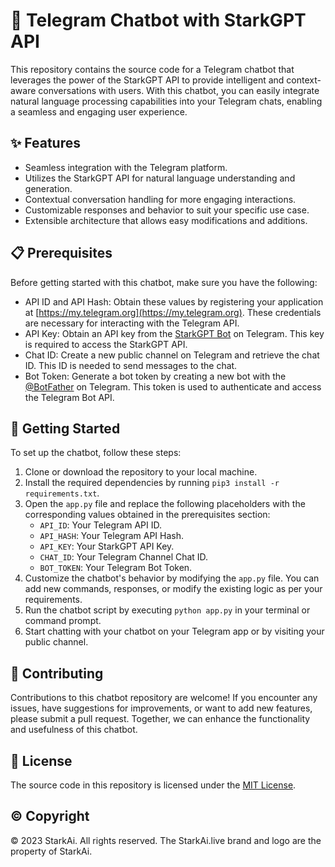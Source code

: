 # 🤖 Telegram Chatbot with StarkGPT API

This repository contains the source code for a Telegram chatbot that leverages the power of the StarkGPT API to provide intelligent and context-aware conversations with users. With this chatbot, you can easily integrate natural language processing capabilities into your Telegram chats, enabling a seamless and engaging user experience.

## ✨ Features

- Seamless integration with the Telegram platform.
- Utilizes the StarkGPT API for natural language understanding and generation.
- Contextual conversation handling for more engaging interactions.
- Customizable responses and behavior to suit your specific use case.
- Extensible architecture that allows easy modifications and additions.

## 📋 Prerequisites

Before getting started with this chatbot, make sure you have the following:

- API ID and API Hash: Obtain these values by registering your application at [https://my.telegram.org](https://my.telegram.org). These credentials are necessary for interacting with the Telegram API.
- API Key: Obtain an API key from the [StarkGPT Bot](https://t.me/StarkGPTBot) on Telegram. This key is required to access the StarkGPT API.
- Chat ID: Create a new public channel on Telegram and retrieve the chat ID. This ID is needed to send messages to the chat.
- Bot Token: Generate a bot token by creating a new bot with the [@BotFather](https://t.me/BotFather) on Telegram. This token is used to authenticate and access the Telegram Bot API.

## 🚀 Getting Started

To set up the chatbot, follow these steps:

1. Clone or download the repository to your local machine.
2. Install the required dependencies by running `pip3 install -r requirements.txt`.
3. Open the `app.py` file and replace the following placeholders with the corresponding values obtained in the prerequisites section:
    - `API_ID`: Your Telegram API ID.
    - `API_HASH`: Your Telegram API Hash.
    - `API_KEY`: Your StarkGPT API Key.
    - `CHAT_ID`: Your Telegram Channel Chat ID.
    - `BOT_TOKEN`: Your Telegram Bot Token.
4. Customize the chatbot's behavior by modifying the `app.py` file. You can add new commands, responses, or modify the existing logic as per your requirements.
5. Run the chatbot script by executing `python app.py` in your terminal or command prompt.
6. Start chatting with your chatbot on your Telegram app or by visiting your public channel.

## 🤝 Contributing

Contributions to this chatbot repository are welcome! If you encounter any issues, have suggestions for improvements, or want to add new features, please submit a pull request. Together, we can enhance the functionality and usefulness of this chatbot.

## 📄 License

The source code in this repository is licensed under the [MIT License](LICENSE).

## © Copyright

&copy; 2023 StarkAi. All rights reserved. The StarkAi.live brand and logo are the property of StarkAi.
